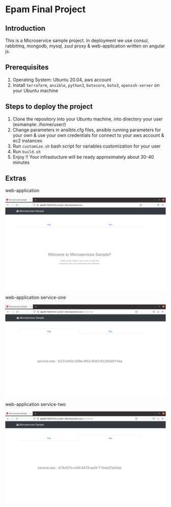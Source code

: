 # Epam Final Project

## Introduction
This is a Microservice sample project. In deployment we use consul, rabbitmq, mongodb, mysql, zuul proxy & web-application written on angular js.
## Prerequisites 
1. Operating System: Ubuntu 20.04, aws account
2. Install `terraform`, `ansible`, `python3`, `botocore`, `boto3`, `openssh-server` on your Ubuntu machine

## Steps to deploy the project
1. Clone the repository into your Ubuntu machine, into directory your user (exmample: /home/user/)
2. Change parameters in ansible.cfg files, ansible running parameters for your own & use your own credentials for connect to your aws account & ec2 instances
3. Run `customize.sh` bash script for variables customization for your user 
4. Run `build.sh`
5. Enjoy !! Your infrastucture will be ready approximately about 30-40 minutes

## Extras

web-application


![alt tag](project_samples/doc/firstpage.png?raw=true)

web-application service-one


![alt tag](project_samples/doc/service-one.jpg?raw=true)

web-application service-two


![alt tag](project_samples/doc/service-two.jpg?raw=true)


